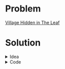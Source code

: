 # Problem
[Village Hidden in The Leaf](https://www.hackerrank.com/contests/srbd-code-contest-2023-round-1/challenges/village-hidden-in-the-leaf)

# Solution

<details>
<summary>Idea</summary>

Let us answer $type-1$ query first. <br>
The answer is simply,
> (position of closest prime after $X$) - p(ositon of closest prime before $X$) - 2 <br>

So, we can keep a $set$ where we will only store the position of the prime numbers. Then simply we can use $lower\_bound$ or $upper\_bound$ to find immediate next and previous prime of the number at $X^{th}$ position. <br>

Now, whenever we encounter $type-2$ query, we check if the number $Y$ is a prime or not. If it is a prime, we insert $X$ into the set. Otherwise, we remove the $X$ from the set.

Note: To avoid bound checking, we can insert position 0 and n+1 into the set. As, those position will never come in query, those will never be removed from the set.

</details>

<details>
<summary>Code</summary>

```cpp
/*
    So, which of the favours
    of your Lord would you deny?
*/

#include <bits/stdc++.h>

#ifdef ADIB_PC
#include "dbg.h"
#else
#define dbg(...)
#endif

using namespace std;
using ll = long long;

#define fast_IO ios_base::sync_with_stdio(0), cin.tie(NULL);
#define show(x) cout << #x << ": " << x << endl;
#define all(x) begin(x), end(x)
#define MAXN 10000007
#define LL long long

vector<bool> is_prime(MAXN, true);

void sv()
{
    int n = MAXN;
    is_prime[0] = is_prime[1] = false;
    for (int i = 2; i < n; i++) {
        if (is_prime[i] && (long long)i * i < n)
        {
            for (int j = i * i; j < n; j += i)
                is_prime[j] = false;
        }
    }
}

int main()
{
    sv();
    fast_IO;
    int T = 1;
    cin >> T;
    while(T--)
    {
        int n, q;
        cin >> n >> q;
        vector<int> a(n+2,2);
        for(int i = 1; i <= n; i++)
            cin >> a[i];
        set<int> st;
        for(int i = 0; i < a.size(); i++)
        {
            if(is_prime[a[i]])
                st.insert(i);
        }
        while(q--)
        {
            int typ;
            cin >> typ;
            if(typ == 1)
            {
                int x;
                cin >> x;
                auto it = --st.upper_bound(x);
                auto itr = it;
                itr++;
                if(*it == x)
                    it--;
    
                int ans = (*itr) - (*it) - 2;
                cout << ans << "\n";
            }
            else
            {
                int x, y;
                cin >> x >> y;
                if(is_prime[y]) st.insert(x);
                else st.erase(x);
            }
        }
    }
    return 0;
}
```

</details>